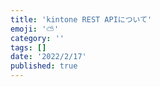 ```yaml
---
title: 'kintone REST APIについて'
emoji: '⛅'
category: ''
tags: []
date: '2022/2/17'
published: true
---
```

